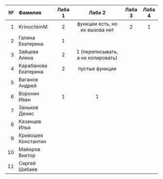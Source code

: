 <div id="header" align="center">
  <div id="main">
  </div>
  
| **№**	| **Фамилия**  	| **Лаба 1** 	| **Лаба 2** 	| **Лаба 3** 	| **Лаба 4** 	|
|------:	|:--------------|:----------:	|:----------:	|:----------:	|:----------:	|
|     1 	|    KrinochkinM   |2| функции есть, но их вызова нет|2|          1  	|  
|    2 	|  Галина Екатерина 	|       1    	|            	|            	|            	|
|    3 	|  Зайцева Алена 	| 2 | 1 (переписывать, а не копировать) |            	|            	|
|    4 	|  Карабанова Екатерина	| 2 | пустые функции |            	|            	|
|    5 	|Ваганов Андрей|           	|           	|            	|            	|
|    6 	|Воронин Иван|     1      	|      1      	|            	|            	|
|    7 	|Заньков Денис|           	|            	|            	|            	|
|    8 	|Казанцев Илья|           	|            	|            	|            	|
|   9 	|Кривошея Константин|           	|            	|            	|            	|
|    10 	|Майоров Виктор|           	|            	|            	|            	|
|    11 	|Сергей Шибаев|           	|            	|            	|            	|
</div>
